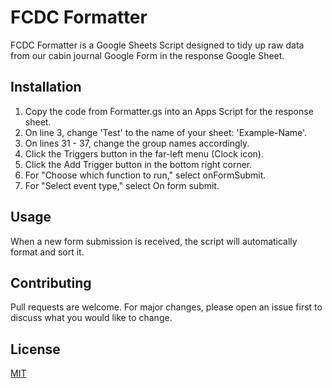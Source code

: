 # FCDC Formatter

FCDC Formatter is a Google Sheets Script designed to tidy up raw data from our cabin journal Google Form in the response Google Sheet.

## Installation

1. Copy the code from Formatter.gs into an Apps Script for the response sheet.
2. On line 3, change 'Test' to the name of your sheet: 'Example-Name'.
3. On lines 31 - 37, change the group names accordingly.
4. Click the Triggers button in the far-left menu (Clock icon).
5. Click the Add Trigger button in the bottom right corner.
6. For "Choose which function to run," select onFormSubmit.
7. For "Select event type," select On form submit.

## Usage

When a new form submission is received, the script will automatically format and sort it.

## Contributing

Pull requests are welcome. For major changes, please open an issue first
to discuss what you would like to change.

## License

[MIT](https://choosealicense.com/licenses/mit/)
